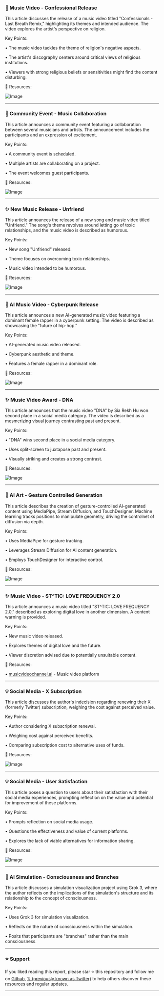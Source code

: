 ### 🤖 Music Video - Confessional Release

This article discusses the release of a music video titled "Confessionals - Last Breath Remix,"  highlighting its themes and intended audience.  The video explores the artist's perspective on religion.

Key Points:

• The music video tackles the theme of religion's negative aspects.


• The artist's discography centers around critical views of religious institutions.


• Viewers with strong religious beliefs or sensitivities might find the content disturbing.


🔗 Resources:

![Image](https://pbs.twimg.com/ext_tw_video_thumb/1892023553807220737/pu/img/LNEFkPFrgQmmGDnN.jpg)


---

### 🚀 Community Event - Music Collaboration

This article announces a community event featuring a collaboration between several musicians and artists.  The announcement includes the participants and an expression of excitement.

Key Points:

• A community event is scheduled.


• Multiple artists are collaborating on a project.


•  The event welcomes guest participants.



🔗 Resources:

![Image](https://pbs.twimg.com/tweet_video_thumb/GkG44gWWcAE3EJI.jpg)


---

### ✨ New Music Release - Unfriend

This article announces the release of a new song and music video titled "Unfriend." The song's theme revolves around letting go of toxic relationships, and the music video is described as humorous.

Key Points:

• New song "Unfriend" released.


• Theme focuses on overcoming toxic relationships.


• Music video intended to be humorous.



🔗 Resources:

![Image](https://pbs.twimg.com/media/GkG5mpQaAAAJIU_?format=jpg&name=small)


---

### 🤖 AI Music Video - Cyberpunk Release

This article announces a new AI-generated music video featuring a dominant female rapper in a cyberpunk setting. The video is described as showcasing the "future of hip-hop."

Key Points:

• AI-generated music video released.


• Cyberpunk aesthetic and theme.


• Features a female rapper in a dominant role.



🔗 Resources:

![Image](https://pbs.twimg.com/amplify_video_thumb/1891504439761993728/img/S7bu6SdZBi3nfWe2.jpg)


---

### ✨ Music Video Award - DNA

This article announces that the music video "DNA" by Sia Rekh Hu won second place in a social media category. The video is described as a mesmerizing visual journey contrasting past and present.

Key Points:

• "DNA" wins second place in a social media category.


•  Uses split-screen to juxtapose past and present.


• Visually striking and creates a strong contrast.


🔗 Resources:

![Image](https://pbs.twimg.com/ext_tw_video_thumb/1891979585807319040/pu/img/Ukj1bW5obgibSNJj.jpg)


---

### 🤖 AI Art - Gesture Controlled Generation

This article describes the creation of gesture-controlled AI-generated content using MediaPipe, Stream Diffusion, and TouchDesigner.  Machine learning tracks positions to manipulate geometry, driving the controlnet of diffusion via depth.

Key Points:

• Uses MediaPipe for gesture tracking.


• Leverages Stream Diffusion for AI content generation.


• Employs TouchDesigner for interactive control.



🔗 Resources:

![Image](https://pbs.twimg.com/ext_tw_video_thumb/1891953860245168128/pu/img/R5Y2IPc65GDUKsbn.jpg)


---

### ✨ Music Video - ST^TIC: LOVE FREQUENCY 2.0

This article announces a music video titled "ST^TIC: LOVE FREQUENCY 2.0," described as exploring digital love in another dimension.  A content warning is provided.

Key Points:

• New music video released.


• Explores themes of digital love and the future.


• Viewer discretion advised due to potentially unsuitable content.


🔗 Resources:

• [musicvideochannel.ai](http://musicvideochannel.ai) - Music video platform


---

### 💡 Social Media - X Subscription

This article discusses the author's indecision regarding renewing their X (formerly Twitter) subscription, weighing the cost against perceived value.

Key Points:

•  Author considering X subscription renewal.


•  Weighing cost against perceived benefits.


•  Comparing subscription cost to alternative uses of funds.


🔗 Resources:

![Image](https://pbs.twimg.com/media/GkFcsxiXoAAtvsF?format=jpg&name=small)


---

### 💡 Social Media - User Satisfaction

This article poses a question to users about their satisfaction with their social media experiences, prompting reflection on the value and potential for improvement of these platforms.

Key Points:

•  Prompts reflection on social media usage.


•  Questions the effectiveness and value of current platforms.


•  Explores the lack of viable alternatives for information sharing.


🔗 Resources:

![Image](https://pbs.twimg.com/media/GkGH4n0W8AASTVo?format=jpg&name=small)


---

### 🤖 AI Simulation - Consciousness and Branches

This article discusses a simulation visualization project using Grok 3,  where the author reflects on the implications of the simulation's structure and its relationship to the concept of consciousness.

Key Points:

• Uses Grok 3 for simulation visualization.


•  Reflects on the nature of consciousness within the simulation.


•  Posits that participants are "branches" rather than the main consciousness.


---

### ⭐️ Support

If you liked reading this report, please star ⭐️ this repository and follow me on [Github](https://github.com/Drix10), [𝕏 (previously known as Twitter)](https://x.com/DRIX_10_) to help others discover these resources and regular updates.

---